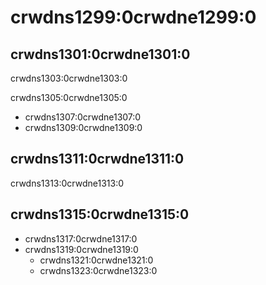 # crwdns1299:0crwdne1299:0

## crwdns1301:0crwdne1301:0

crwdns1303:0crwdne1303:0

crwdns1305:0crwdne1305:0

- crwdns1307:0crwdne1307:0
- crwdns1309:0crwdne1309:0

## crwdns1311:0crwdne1311:0

crwdns1313:0crwdne1313:0

## crwdns1315:0crwdne1315:0

- crwdns1317:0crwdne1317:0
- crwdns1319:0crwdne1319:0
  - crwdns1321:0crwdne1321:0
  - crwdns1323:0crwdne1323:0
